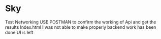 # Sky
Test Networking
USE POSTMAN to confirm the working of Api and get the results 
Index.html I was not able to make properly
backend work has been done 
UI is left

